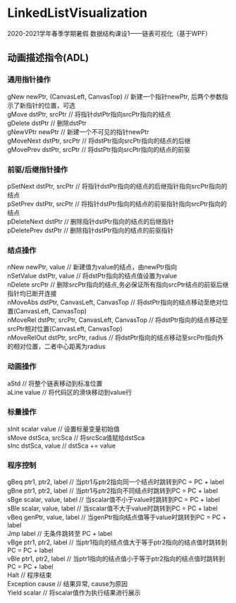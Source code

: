 # LinkedListVisualization
2020-2021学年春季学期暑假 数据结构课设1——链表可视化（基于WPF）

## 动画描述指令(ADL)
### 通用指针操作
gNew newPtr, (CanvasLeft, CanvasTop)   // 新建一个指针newPtr, 后两个参数指示了新指针的位置，可选  
gMove dstPtr, srcPtr   // 将指针dstPtr指向srcPtr指向的结点  
gDelete dstPtr    // 删除dstPtr  
gNewVPtr newPtr     // 新建一个不可见的指针newPtr  
gMoveNext dstPtr, srcPtr    // 将dstPtr指向srcPtr指向的结点的后继   
gMovePrev dstPtr, srcPtr    // 将dstPtr指向srcPtr指向的结点的前驱  

### 前驱/后继指针操作
pSetNext dstPtr, srcPtr  // 将指针dstPtr指向的结点的后继指针指向srcPtr指向的结点  
pSetPrev dstPtr, srcPtr  // 将指针dstPtr指向的结点的前驱指针指向srcPtr指向的结点  
pDeleteNext dstPtr  // 删除指针dstPtr指向的结点的后继指针  
pDeletePrev dstPtr  // 删除指针dstPtr指向的结点的前驱指针  
### 结点操作
nNew newPtr, value    // 新建值为value的结点，由newPtr指向  
nSetValue dstPtr, value // 将dstPtr指向的结点值设置为value  
nDelete srcPtr    // 删除srcPtr指向的结点,务必保证所有指向srcPtr结点的前驱后继指针均已断开连接  
nMoveAbs dstPtr, CanvasLeft, CanvasTop  // 将dstPtr指向的结点移动至绝对位置(CanvasLeft, CanvasTop)  
nMoveRel dstPtr, srcPtr, CanvasLeft, CanvasTop  // 将dstPtr指向的结点移动至srcPtr相对位置(CanvasLeft, CanvasTop)  
nMoveRelOut dstPtr, srcPtr, radius  // 将dstPtr指向的结点移动至srcPtr指向外的相对位置，二者中心距离为radius  
### 动画操作
aStd     // 将整个链表移动到标准位置  
aLine value     // 将代码区的滑块移动到value行

### 标量操作
sInit scalar value  // 设置标量变量初始值    
sMove dstSca, srcSca    // 将srcSca值赋给dstSca  
sInc dstSca, value   // dstSca += value  
### 程序控制
gBeq ptr1, ptr2, label  // 当ptr1与ptr2指向同一个结点时跳转到PC = PC + label  
gBne ptr1, ptr2, label  // 当ptr1与ptr2指向不同结点时跳转到PC = PC + label  
sBge scalar, value, label   // 当scalar值不小于value时跳转到PC = PC + label  
sBle scalar, value, label   // 当scalar值不大于value时跳转到PC = PC + label  
vBeq genPtr, value, label   // 当genPtr指向结点值等于value时跳转到PC = PC + label  
Jmp label   // 无条件跳转至 PC + label  
vBge ptr1, ptr2, label  // 当ptr1指向的结点值大于等于ptr2指向的结点值时跳转到PC = PC + label  
vBle ptr1, ptr2, label  // 当ptr1指向的结点值小于等于ptr2指向的结点值时跳转到PC = PC + label  
Halt        // 程序结束  
Exception cause   // 结果异常, cause为原因  
Yield scalar    // 将scalar值作为执行结果进行展示  